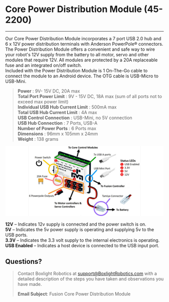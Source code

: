 # **Core Power Distribution Module (45-2200)**
-----
Our Core Power Distribution Module incorporates a 7 port USB 2.0 hub and 6 x 12V power distribution terminals with Anderson PowerPole® connectors. The Power Distribution Module offers a convenient and safe way to wire your robot's 12V supply from the battery to all motor, servo and other modules that require 12V. All modules are protected by a 20A replaceable fuse and an integrated on/off switch.  
Included with the Power Distribution Module is 1 On-The-Go cable to connect the module to an Android device. The OTG cable is USB-Micro to USB-Mini.

>**Power** : 9V- 15V DC, 20A max  
>**Total Port Power Limit** : 9V - 15V DC, 18A max (sum of all ports not to exceed max power limit)  
>**Individual USB Hub Current Limit** : 500mA max  
>**Total USB Hub Current Limit** : 4A max  
>**USB Control Connection** : USB-Mini, no 5V connection  
>**USB Hub Connection** : 7 Ports, USB-A   
>**Number of Power Ports** : 6 Ports max  
>**Dimensions** : 96mm x 105mm x 24mm  
>**Weight** : 138 grams   

![](img/Core_Control/45-2200_wiring.png)

**12V** – Indicates 12v supply is connected and the power switch is on.  
**5V** – Indicates the 5v power supply is operating and supplying 5v to the USB ports.  
**3.3V** – Indicates the 3.3 volt supply to the internal electronics is operating.  
**USB Enabled** – Indicates a host device is connected to the USB input port.

## **Questions?**
>Contact Boxlight Robotics at [support@BoxlightRobotics.com](mailto:support@BoxlightRobotics.com) with a detailed description of the steps you have taken and observations you have made.
>
>**Email Subject**: Fusion Core Power Distribution Module